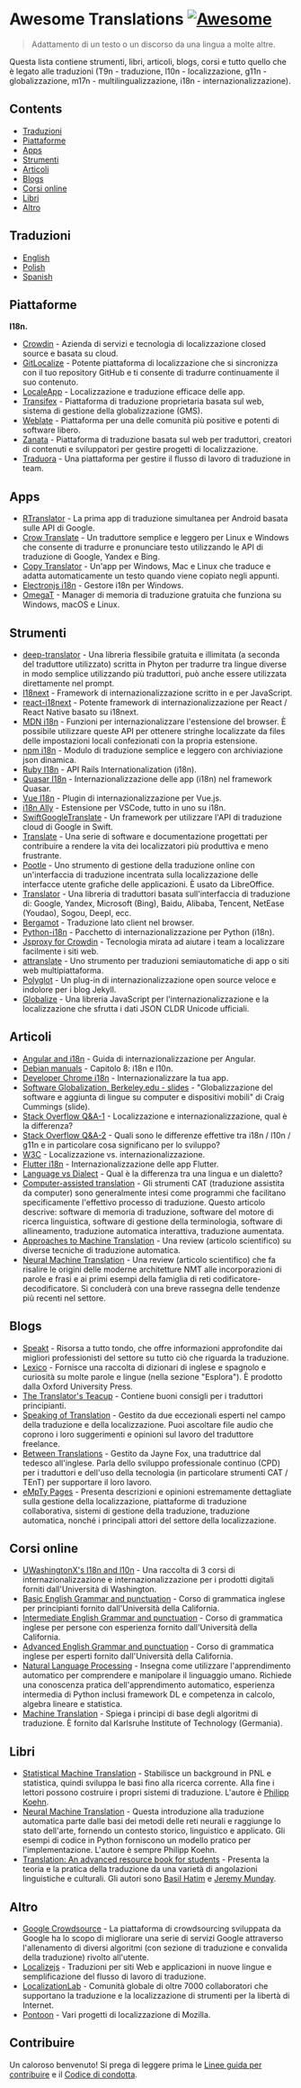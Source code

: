# Awesome Translations [![Awesome](https://awesome.re/badge-flat.svg)](https://awesome.re)

> Adattamento di un testo o un discorso da una lingua a molte altre.

Questa lista contiene strumenti, libri, articoli, blogs, corsi e tutto quello che è legato alle traduzioni (T9n - traduzione, l10n - localizzazione, g11n - globalizzazione, m17n - multilingualizzazione, i18n - internazionalizzazione).

## Contents

- [Traduzioni](#traduzioni)
- [Piattaforme](#piattaforme)
- [Apps](#apps)
- [Strumenti](#strumenti)
- [Articoli](#articoli)
- [Blogs](#blogs)
- [Corsi online](#corsi-online)
- [Libri](#libri)
- [Altro](#altro)

## Traduzioni

- [English](https://github.com/mbiesiad/awesome-translations)
- [Polish](https://github.com/mbiesiad/awesome-translations/tree/pl_PL)
- [Spanish](https://github.com/JoseDeFreitas/awesome-translations/tree/es_ES)

## Piattaforme

**I18n.**

- [Crowdin](https://crowdin.com/) - Azienda di servizi e tecnologia di localizzazione closed source e basata su cloud.
- [GitLocalize](https://gitlocalize.com/) - Potente piattaforma di localizzazione che si sincronizza con il tuo repository GitHub e ti consente di tradurre continuamente il suo contenuto.
- [LocaleApp](https://www.localeapp.com/) - Localizzazione e traduzione efficace delle app.
- [Transifex](https://www.transifex.com/) - Piattaforma di traduzione proprietaria basata sul web, sistema di gestione della globalizzazione (GMS).
- [Weblate](https://weblate.org/) - Piattaforma per una delle comunità più positive e potenti di software libero.
- [Zanata](http://zanata.org/) - Piattaforma di traduzione basata sul web per traduttori, creatori di contenuti e sviluppatori per gestire progetti di localizzazione.
- [Traduora](https://github.com/traduora/traduora) - Una piattaforma per gestire il flusso di lavoro di traduzione in team.

## Apps

- [RTranslator](https://github.com/niedev/RTranslator) - La prima app di traduzione simultanea per Android basata sulle API di Google.
- [Crow Translate](https://github.com/crow-translate/crow-translate) - Un traduttore semplice e leggero per Linux e Windows che consente di tradurre e pronunciare testo utilizzando le API di traduzione di Google, Yandex e Bing.
- [Copy Translator](https://github.com/CopyTranslator/CopyTranslator) - Un'app per Windows, Mac e Linux che traduce e adatta automaticamente un testo quando viene copiato negli appunti.
- [Electronjs i18n](https://www.electronjs.org/apps/i18n-manager) - Gestore i18n per Windows.
- [OmegaT](https://omegat.org/) - Manager di memoria di traduzione gratuita che funziona su Windows, macOS e Linux.

## Strumenti

- [deep-translator](https://github.com/nidhaloff/deep-translator) - Una libreria flessibile gratuita e illimitata (a seconda del traduttore utilizzato) scritta in Phyton per tradurre tra lingue diverse in modo semplice utilizzando più traduttori, può anche essere utilizzata direttamente nel prompt.
- [I18next](https://www.i18next.com/) - Framework di internazionalizzazione scritto in e per JavaScript.
- [react-i18next](https://react.i18next.com/) - Potente framework di internazionalizzazione per React / React Native basato su i18next.
- [MDN i18n](https://developer.mozilla.org/en-US/docs/Mozilla/Add-ons/WebExtensions/API/i18n) - Funzioni per internazionalizzare l'estensione del browser. È possibile utilizzare queste API per ottenere stringhe localizzate da files delle impostazioni locali confezionati con la propria estensione.
- [npm i18n](https://www.npmjs.com/package/i18n) - Modulo di traduzione semplice e leggero con archiviazione json dinamica.
- [Ruby I18n](https://guides.rubyonrails.org/i18n.html) - API Rails Internationalization (i18n).
- [Quasar I18n](https://quasar.dev/options/app-internationalization) - Internazionalizzazione delle app (i18n) nel framework Quasar.
- [Vue I18n](https://kazupon.github.io/vue-i18n/) - Plugin di internazionalizzazione per Vue.js.
- [i18n Ally](https://github.com/antfu/i18n-ally) - Estensione per VSCode, tutto in uno su i18n.
- [SwiftGoogleTranslate](https://github.com/maximbilan/SwiftGoogleTranslate) - Un framework per utilizzare l'API di traduzione cloud di Google in Swift.
- [Translate](https://github.com/translate/translate) - Una serie di software e documentazione progettati per contribuire a rendere la vita dei localizzatori più produttiva e meno frustrante.
- [Pootle](https://github.com/translate/pootle) - Uno strumento di gestione della traduzione online con un'interfaccia di traduzione incentrata sulla localizzazione delle interfacce utente grafiche delle applicazioni. È usato da LibreOffice.
- [Translator](https://github.com/UlionTse/translators) - Una libreria di traduttori basata sull'interfaccia di traduzione di: Google, Yandex, Microsoft (Bing), Baidu, Alibaba, Tencent, NetEase (Youdao), Sogou, Deepl, ecc.
- [Bergamot](https://github.com/browsermt) - Traduzione lato client nel browser.
- [Python-i18n](https://pypi.org/project/python-i18n/) - Pacchetto di internazionalizzazione per Python (i18n).
- [Jsproxy for Crowdin](https://store.crowdin.com/products/crowdin-proxy-translator) - Tecnologia mirata ad aiutare i team a localizzare facilmente i siti web.
- [attranslate](https://github.com/fkirc/attranslate) - Uno strumento per traduzioni semiautomatiche di app o siti web multipiattaforma.
- [Polyglot](https://github.com/untra/polyglot) - Un plug-in di internazionalizzazione open source veloce e indolore per i blog Jekyll.
- [Globalize](https://github.com/globalizejs/globalize) - Una libreria JavaScript per l'internazionalizzazione e la localizzazione che sfrutta i dati JSON CLDR Unicode ufficiali.

## Articoli

- [Angular and i18n](https://angular.io/guide/i18n) - Guida di internazionalizzazione per Angular.
- [Debian manuals](https://www.debian.org/doc/manuals/debian-reference/ch08.en.html) - Capitolo 8: i18n e l10n.
- [Developer Chrome i18n](https://developer.chrome.com/webstore/i18n) - Internazionalizzare la tua app.
- [Software Globalization, Berkeley.edu - slides](https://lx.berkeley.edu/sites/default/files/berkeleylinguisticsdeptg11ncldr.pdf) - "Globalizzazione del software e aggiunta di lingue su computer e dispositivi mobili" di Craig Cummings (slide).
- [Stack Overflow Q&A-1](https://stackoverflow.com/questions/506743/localization-and-internationalization-whats-the-difference) - Localizzazione e internazionalizzazione, qual è la differenza?
- [Stack Overflow Q&A-2](https://stackoverflow.com/questions/754520/what-is-the-actual-differences-between-i18n-l10n-g11n-and-specifically-what-does) - Quali sono le differenze effettive tra i18n / l10n / g11n e in particolare cosa significano per lo sviluppo?
- [W3C](https://www.w3.org/International/questions/qa-i18n) - Localizzazione vs. internazionalizzazione.
- [Flutter i18n](https://flutter.dev/docs/development/accessibility-and-localization/internationalization) - Internazionalizzazione delle app Flutter.
- [Language vs Dialect](https://speakt.com/what-is-the-difference-between-a-language-and-a-dialect/) - Qual è la differenza tra una lingua e un dialetto?
- [Computer-assisted translation](https://en.wikipedia.org/wiki/Computer-assisted_translation) - Gli strumenti CAT (traduzione assistita da computer) sono generalmente intesi come programmi che facilitano specificamente l'effettivo processo di traduzione. Questo articolo descrive: software di memoria di traduzione, software del motore di ricerca linguistica, software di gestione della terminologia, software di allineamento, traduzione automatica interattiva, traduzione aumentata.
- [Approaches to Machine Translation](http://engineering.fuoye.edu.ng/journal/index.php/engineer/article/view/26/pdf) - Una review (articolo scientifico) su diverse tecniche di traduzione automatica.
- [Neural Machine Translation](https://jair.org/index.php/jair/article/view/12007/26611) - Una review (articolo scientifico) che fa risalire le origini delle moderne architetture NMT alle incorporazioni di parole e frasi e ai primi esempi della famiglia di reti codificatore-decodificatore. Si concluderà con una breve rassegna delle tendenze più recenti nel settore.

## Blogs

- [Speakt](https://speakt.com/blog/) - Risorsa a tutto tondo, che offre informazioni approfondite dai migliori professionisti del settore su tutto ciò che riguarda la traduzione.
- [Lexico](https://www.lexico.com/) - Fornisce una raccolta di dizionari di inglese e spagnolo e curiosità su molte parole e lingue (nella sezione "Esplora"). È prodotto dalla Oxford University Press.
- [The Translator's Teacup](https://lingocode.com/translation-blog/) - Contiene buoni consigli per i traduttori principianti.
- [Speaking of Translation](https://speakingoftranslation.com/) - Gestito da due eccezionali esperti nel campo della traduzione e della localizzazione. Puoi ascoltare file audio che coprono i loro suggerimenti e opinioni sul lavoro del traduttore freelance.
- [Between Translations](http://foxdocs.biz/BetweenTranslations/) - Gestito da Jayne Fox, una traduttrice dal tedesco all'inglese. Parla dello sviluppo professionale continuo (CPD) per i traduttori e dell'uso della tecnologia (in particolare strumenti CAT / TEnT) per supportare il loro lavoro.
- [eMpTy Pages](http://kv-emptypages.blogspot.com/) - Presenta descrizioni e opinioni estremamente dettagliate sulla gestione della localizzazione, piattaforme di traduzione collaborativa, sistemi di gestione della traduzione, traduzione automatica, nonché i principali attori del settore della localizzazione.

## Corsi online

- [UWashingtonX's I18n and l10n](https://www.edx.org/professional-certificate/uwashingtonx-internationalization-and-localization) - Una raccolta di 3 corsi di internazionalizzazione e internazionalizzazione per i prodotti digitali forniti dall'Università di Washington.
- [Basic English Grammar and punctuation](https://www.coursera.org/learn/grammar-punctuation) - Corso di grammatica inglese per principianti fornito dall'Università della California.
- [Intermediate English Grammar and punctuation](https://www.coursera.org/specializations/intermediate-grammar) - Corso di grammatica inglese per persone con esperienza fornito dall'Università della California.
- [Advanced English Grammar and punctuation](https://www.coursera.org/specializations/advanced-grammar-punctuation#courses) - Corso di grammatica inglese per esperti fornito dall'Università della California.
- [Natural Language Processing](https://www.coursera.org/specializations/natural-language-processing) - Insegna come utilizzare l'apprendimento automatico per comprendere e manipolare il linguaggio umano. Richiede una conoscenza pratica dell'apprendimento automatico, esperienza intermedia di Python inclusi framework DL e competenza in calcolo, algebra lineare e statistica.
- [Machine Translation](https://www.coursera.org/learn/machinetranslation) - Spiega i principi di base degli algoritmi di traduzione. È fornito dal Karlsruhe Institute of Technology (Germania).

## Libri

- [Statistical Machine Translation](https://www.cambridge.org/core/books/statistical-machine-translation/94EADF9F680558E13BE759997553CDE5#fndtn-information) - Stabilisce un background in PNL e statistica, quindi sviluppa le basi fino alla ricerca corrente. Alla fine i lettori possono costruire i propri sistemi di traduzione. L'autore è [Philipp Koehn](https://en.wikipedia.org/wiki/Philipp_Koehn).
- [Neural Machine Translation](https://www.cambridge.org/core/books/neural-machine-translation/7AAA628F88ADD64124EA008C425C0197#fndtn-information) - Questa introduzione alla traduzione automatica parte dalle basi dei metodi delle reti neurali e raggiunge lo stato dell'arte, fornendo un contesto storico, linguistico e applicato. Gli esempi di codice in Python forniscono un modello pratico per l'implementazione. L'autore è sempre Philipp Koehn.
- [Translation: An advanced resource book for students](https://www.amazon.com/Translation-advanced-resource-Routledge-Linguistics-ebook/dp/B07NPV8DSC/ref=cm_cr_arp_d_product_top?ie=UTF8) - Presenta la teoria e la pratica della traduzione da una varietà di angolazioni linguistiche e culturali. Gli autori sono [Basil Hatim](https://scholar.google.com/citations?user=IVydQ-4AAAAJ&hl=en) e [Jeremy Munday](https://ahc.leeds.ac.uk/languages/staff/1006/professor-jeremy-munday).

## Altro

- [Google Crowdsource](https://crowdsource.google.com/) - La piattaforma di crowdsourcing sviluppata da Google ha lo scopo di migliorare una serie di servizi Google attraverso l'allenamento di diversi algoritmi (con sezione di traduzione e convalida della traduzione) rivolto all'utente.
- [Localizejs](https://localizejs.com/) - Traduzioni per siti Web e applicazioni in nuove lingue e semplificazione del flusso di lavoro di traduzione.
- [LocalizationLab](https://www.localizationlab.org/) - Comunità globale di oltre 7000 collaboratori che supportano la traduzione e la localizzazione di strumenti per la libertà di Internet.
- [Pontoon](https://pontoon.mozilla.org/) - Vari progetti di localizzazione di Mozilla.

## Contribuire

Un caloroso benvenuto! Si prega di leggere prima le [Linee guida per contribuire](CONTRIBUTING.md) e il [Codice di condotta](CODE-OF-CONDUCT.md).
